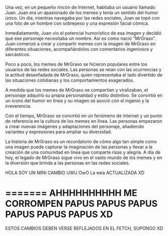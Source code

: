 Una vez, en un pequeño rincón de Internet, habitaba un usuario llamado Juan. Juan era un apasionado de los memes y tenía un sentido del humor único. Un día, mientras navegaba por las redes sociales, Juan se topó con una foto de un hombre con sobrepeso y una expresión facial cómica.

Inmediatamente, Juan vio el potencial humorístico de esa imagen y decidió que ese personaje necesitaba un nombre. Así es como nació "MrGraso". Juan comenzó a crear y compartir memes con la imagen de MrGraso en diferentes situaciones, acompañándolos con comentarios ingeniosos y sarcásticos.

Poco a poco, los memes de MrGraso se hicieron populares entre los usuarios de las redes sociales. Las personas se reían con las ocurrencias y la actitud desenfadada de MrGraso, quien representaba el lado divertido de las situaciones cotidianas y los comportamientos exagerados.

A medida que los memes de MrGraso se compartían y viralizaban, el personaje adquirió su propia personalidad y estilo distintivo. Se convirtió en un ícono del humor en línea y su imagen se asoció con el ingenio y la irreverencia.

Con el tiempo, MrGraso se convirtió en un fenómeno de internet y un punto de referencia en la cultura de los memes en línea. Las personas empezaron a crear nuevas imágenes y adaptaciones del personaje, añadiendo variantes y expresiones para ampliar su diversidad.

La historia de MrGraso es un recordatorio de cómo algo tan simple como una imagen puede capturar la imaginación de las personas y llevar a la creación de una comunidad en línea que comparte risas y alegría. A día de hoy, el legado de MrGraso sigue vivo en el vasto mundo de los memes y en la diversión que brinda a las personas en las redes sociales.

HOLA SOY UN MINI CAMBIO UWU
OwO
La wea ACTUALIZADA XD

=======
AHHHHHHHHHH ME CORROMPEN PAPUS PAPUS PAPUS PAPUS PAPUS PAPUS XD
=======

ESTOS CAMBIOS DEBEN VERSE REFLEJADOS EN EL FETCH, SUPONGO XD

